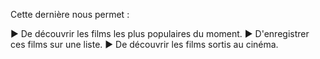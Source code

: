 Cette dernière nous permet :

► De découvrir les films les plus populaires du moment.
► D'enregistrer ces films sur une liste.
► De découvrir les films sortis au cinéma.


